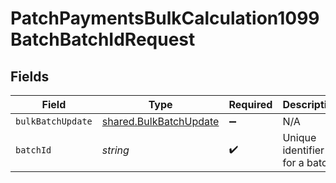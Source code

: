 # PatchPaymentsBulkCalculation1099BatchBatchIdRequest


## Fields

| Field                                                                   | Type                                                                    | Required                                                                | Description                                                             |
| ----------------------------------------------------------------------- | ----------------------------------------------------------------------- | ----------------------------------------------------------------------- | ----------------------------------------------------------------------- |
| `bulkBatchUpdate`                                                       | [shared.BulkBatchUpdate](../../../sdk/models/shared/bulkbatchupdate.md) | :heavy_minus_sign:                                                      | N/A                                                                     |
| `batchId`                                                               | *string*                                                                | :heavy_check_mark:                                                      | Unique identifier for a batch                                           |